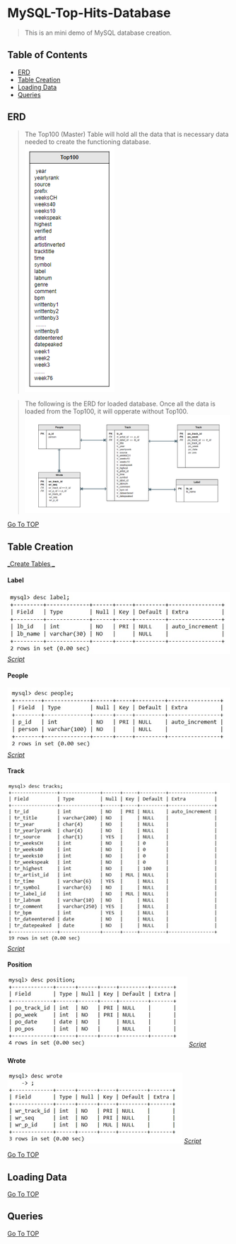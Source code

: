 # MySQL-Top-Hits-Database<a name="TOP"></a>
> This is an mini demo of MySQL database creation. 

## Table of Contents
* [ERD](#ERD)
* [Table Creation](#table-creation)
* [Loading Data](#load-data)
* [Queries](#queries)

## ERD
> The Top100 (Master) Table will hold all the data that is necessary data needed to create the functioning database.
![lofi](https://github.com/GregPhares/MySQL-Top-Hits-Database/blob/main/Master%20data%20table.PNG)

> The following is the ERD for loaded database. Once all the data is loaded from the Top100, it will opperate without Top100.
![lofi](https://github.com/GregPhares/MySQL-Top-Hits-Database/blob/main/ERD%20database.PNG)

[Go To TOP](#TOP)
## Table Creation
[_Create Tables _](https://github.com/GregPhares/MySQL-Top-Hits-Database/tree/main/Create%20Tables)
#### Label ####
![lofi](https://github.com/GregPhares/MySQL-Top-Hits-Database/blob/main/Label%20Table%20Describe.PNG)
[_Script_](https://github.com/GregPhares/MySQL-Top-Hits-Database/blob/main/Create%20Tables/Label%20Table.txt)

#### People ####
![lofi](https://github.com/GregPhares/MySQL-Top-Hits-Database/blob/main/People%20Table%20Describe.PNG)
[_Script_](https://github.com/GregPhares/MySQL-Top-Hits-Database/blob/main/Create%20Tables/People%20Table.txt)

#### Track ####
![lofi](https://github.com/GregPhares/MySQL-Top-Hits-Database/blob/main/Track%20Table%20Desc.png)
[_Script_](https://github.com/GregPhares/MySQL-Top-Hits-Database/blob/main/Create%20Tables/Track%20Table.txt)


#### Position ####
![lofi](https://github.com/GregPhares/MySQL-Top-Hits-Database/blob/main/Position%20Table%20Desc.png)
[_Script_](https://github.com/GregPhares/MySQL-Top-Hits-Database/blob/main/Create%20Tables/Position%20table.txt)

#### Wrote ####
![lofi](https://github.com/GregPhares/MySQL-Top-Hits-Database/blob/main/Wrote%20Table%20Desc.png)
[_Script_](https://github.com/GregPhares/MySQL-Top-Hits-Database/blob/main/Create%20Tables/Wrote%20Table.txt)

[Go To TOP](#TOP)

## Loading Data



[Go To TOP](#TOP)
## Queries




[Go To TOP](#TOP)
